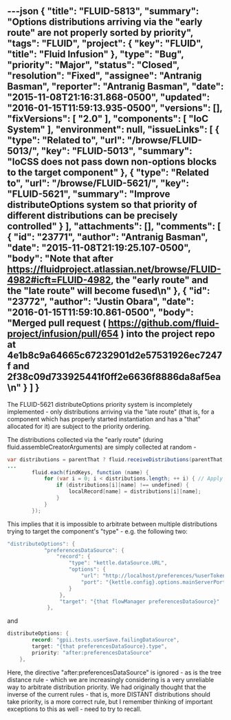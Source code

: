 ---json
{
  "title": "FLUID-5813",
  "summary": "Options distributions arriving via the \"early route\" are not properly sorted by priority",
  "tags": "FLUID",
  "project": {
    "key": "FLUID",
    "title": "Fluid Infusion"
  },
  "type": "Bug",
  "priority": "Major",
  "status": "Closed",
  "resolution": "Fixed",
  "assignee": "Antranig Basman",
  "reporter": "Antranig Basman",
  "date": "2015-11-08T21:16:31.868-0500",
  "updated": "2016-01-15T11:59:13.935-0500",
  "versions": [],
  "fixVersions": [
    "2.0"
  ],
  "components": [
    "IoC System"
  ],
  "environment": null,
  "issueLinks": [
    {
      "type": "Related to",
      "url": "/browse/FLUID-5013/",
      "key": "FLUID-5013",
      "summary": "IoCSS does not pass down non-options blocks to the target component"
    },
    {
      "type": "Related to",
      "url": "/browse/FLUID-5621/",
      "key": "FLUID-5621",
      "summary": "Improve distributeOptions system so that priority of different distributions can be precisely controlled"
    }
  ],
  "attachments": [],
  "comments": [
    {
      "id": "23771",
      "author": "Antranig Basman",
      "date": "2015-11-08T21:19:25.107-0500",
      "body": "Note that after <https://fluidproject.atlassian.net/browse/FLUID-4982#icft=FLUID-4982>, the \"early route\" and the \"late route\" will become fused\n"
    },
    {
      "id": "23772",
      "author": "Justin Obara",
      "date": "2016-01-15T11:59:10.861-0500",
      "body": "Merged pull request ( <https://github.com/fluid-project/infusion/pull/654> ) into the project repo at 4e1b8c9a64665c67232901d2e57531926ec7247f  and 2f38c09d733925441f0ff2e6636f8886da8af5ea\n"
    }
  ]
}
---
The FLUID-5621 distributeOptions priority system is incompletely implemented - only distributions arriving via the "late route" (that is, for a component which has properly started instantiation and has a "that" allocated for it) are subject to the priority ordering.

The distributions collected via the "early route" (during fluid.assembleCreatorArguments) are simply collected at random -&#x20;

```java
var distributions = parentThat ? fluid.receiveDistributions(parentThat, upDefaults.gradeNames, options.memberName, fakeThat) : [];
...
        fluid.each(findKeys, function (name) {
            for (var i = 0; i < distributions.length; ++ i) { // Apply non-options material from distributions (FLUID-5013)
                if (distributions[i][name] !== undefined) {
                    localRecord[name] = distributions[i][name];
                }
            }
        });
```

This implies that it is impossible to arbitrate between multiple distributions trying to target the component's "type" - e.g. the following two:

```java
"distributeOptions": {
            "preferencesDataSource": {
                "record": {
                    "type": "kettle.dataSource.URL",
                    "options": {
                        "url": "http://localhost/preferences/%userToken",
                        "port": "{kettle.config}.options.mainServerPort"
                    }
                 },
                 "target": "{that flowManager preferencesDataSource}"
             },
```

and

```java
distributeOptions: {
        record: "gpii.tests.userSave.failingDataSource",
        target: "{that preferencesDataSource}.type",
        priority: "after:preferencesDataSource"
    },
```

Here, the directive "after:preferencesDataSource" is ignored - as is the tree distance rule - which we are increasingly considering is a very unreliable way to arbitrate distribution priority. We had originally thought that the inverse of the current rules - that is, more DISTANT distributions should take priority, is a more correct rule, but I remember thinking of important exceptions to this as well - need to try to recall.

        